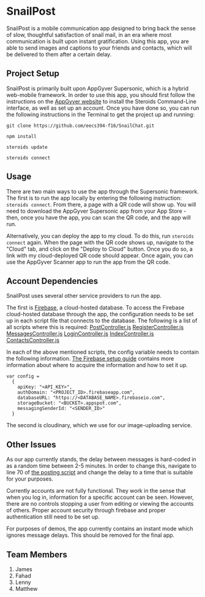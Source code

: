 # SnailPost

SnailPost is a mobile communication app designed to bring back the sense of slow, thoughtful satisfaction of snail mail, in an era where most communication is built upon instant gratification. Using this app, you are able to send images and captions to your friends and contacts, which will be delivered to them after a certain delay.

## Project Setup

SnailPost is primarily built upon AppGyver Supersonic, which is a hybrid web-mobile framework. In order to use this app, you should first follow the instructions on the [AppGyver website](http://www.appgyver.io/steroids/getting_started) to install the Steroids Command-Line interface, as well as set up an account. Once you have done so, you can run the following instructions in the Terminal to get the project up and running:

```
git clone https://github.com/eecs394-f16/SnailChat.git
```

```
npm install
```

```
steroids update
```

```
steroids connect
```

## Usage

There are two main ways to use the app through the Supersonic framework. The first is to run the app locally by entering the following instruction: `steroids connect`. From there, a page with a QR code will show up. You will need to download the AppGyver Supersonic app from your App Store - then, once you have the app, you can scan the QR code, and the app will run.

Alternatively, you can deploy the app to my cloud. To do this, run `steroids connect` again. When the page with the QR code shows up, navigate to the "Cloud" tab, and click on the "Deploy to Cloud" button. Once you do so, a link with my cloud-deployed QR code should appear. Once again, you can use the AppGyver Scanner app to run the app from the QR code.

## Account Dependencies

SnailPost uses several other service providers to run the app.

The first is [Firebase](https://firebase.google.com/), a cloud-hosted database.
To access the Firebase cloud-hosted database through the app, the configuration needs to be set up in each script file that connects to the database. The following is a list of all scripts where this is required:
[PostController.js](https://github.com/eecs394-f16/SnailChat/blob/master/app/Feed/scripts/PostController.js)
[RegisterController.js](https://github.com/eecs394-f16/SnailChat/blob/master/app/Feed/scripts/RegisterController.js)
[MessagesController.js](https://github.com/eecs394-f16/SnailChat/blob/master/app/Feed/scripts/MessagesController.js)
[LoginController.js](https://github.com/eecs394-f16/SnailChat/blob/master/app/Feed/scripts/LoginController.js)
[IndexController.js](https://github.com/eecs394-f16/SnailChat/blob/master/app/Feed/scripts/IndexController.js)
[ContactsController.js](https://github.com/eecs394-f16/SnailChat/blob/master/app/Feed/scripts/ContactsController.js)

In each of the above mentioned scripts, the config variable needs to contain the following information. [The Firebase setup guide](https://firebase.google.com/docs/web/setup) contains more information about where to acquire the information and how to set it up.

```
var config = 
  {
    apiKey: "<API_KEY>",
    authDomain: "<PROJECT_ID>.firebaseapp.com",
    databaseURL: "https://<DATABASE_NAME>.firebaseio.com",
    storageBucket: "<BUCKET>.appspot.com",
    messagingSenderId: "<SENDER_ID>"
  }
```

The second is cloudinary, which we use for our image-uploading service.
<TODO add information about cloudinary>

## Other Issues

As our app currently stands, the delay between messages is hard-coded in as a random time between 2-5 minutes. In order to change this, navigate to line 70 of [the posting script](https://github.com/eecs394-f16/SnailChat/blob/master/app/Feed/scripts/PostController.js) and change the delay to a time that is suitable for your purposes.

Currently accounts are not fully functional. They work in the sense that when you log in, information for a specific account can be seen. However, there are no controls stopping a user from editing or viewing the accounts of others. Proper account security through firebase and proper authentication still need to be set up.

For purposes of demos, the app currently contains an instant mode which ignores message delays. This should be removed for the final app.

## Team Members

1. James
2. Fahad
3. Lenny
4. Matthew


